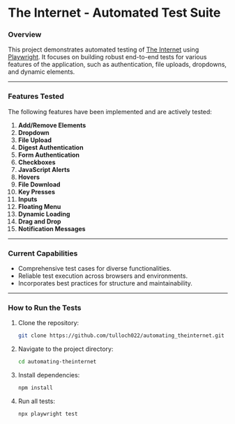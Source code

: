 # **The Internet - Automated Test Suite**

### **Overview**
This project demonstrates automated testing of [The Internet](https://the-internet.herokuapp.com/) using [Playwright](https://playwright.dev/). It focuses on building robust end-to-end tests for various features of the application, such as authentication, file uploads, dropdowns, and dynamic elements.

---

### **Features Tested**
The following features have been implemented and are actively tested:
1. **Add/Remove Elements**
2. **Dropdown**
3. **File Upload**
4. **Digest Authentication**
5. **Form Authentication**
6. **Checkboxes**
7. **JavaScript Alerts**
8. **Hovers**
9. **File Download**
10. **Key Presses**
11. **Inputs**
12. **Floating Menu**
13. **Dynamic Loading**
14. **Drag and Drop**
15. **Notification Messages**


---

### **Current Capabilities**
- Comprehensive test cases for diverse functionalities.
- Reliable test execution across browsers and environments.
- Incorporates best practices for structure and maintainability.

---

### **How to Run the Tests**
1. Clone the repository:
   ```bash
   git clone https://github.com/tulloch022/automating_theinternet.git
   ```
2. Navigate to the project directory:
   ```bash
   cd automating-theinternet
   ```
3. Install dependencies:
   ```bash
   npm install
   ```
4. Run all tests:
   ```bash
   npx playwright test
   ```
